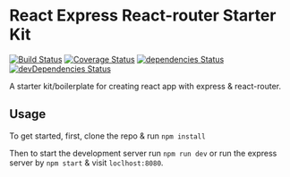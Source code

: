# React Express React-router Starter Kit

[![Build Status](https://travis-ci.org/kukiron/react-express-react-router-starter-kit.svg?branch=master)](https://travis-ci.org/kukiron/react-express-react-router-starter-kit) [![Coverage Status](https://coveralls.io/repos/github/kukiron/react-express-react-router-starter-kit/badge.svg?branch=master)](https://coveralls.io/github/kukiron/react-express-react-router-starter-kit?branch=master) [![dependencies Status](https://david-dm.org/kukiron/react-express-react-router-starter-kit/status.svg)](https://david-dm.org/kukiron/react-express-react-router-starter-kit) [![devDependencies Status](https://david-dm.org/kukiron/react-express-react-router-starter-kit/dev-status.svg)](https://david-dm.org/kukiron/react-express-react-router-starter-kit?type=dev)

A starter kit/boilerplate for creating react app with express & react-router.

## Usage

To get started, first, clone the repo & run `npm install`

Then to start the development server run `npm run dev` or run the express server by `npm start` & visit `loclhost:8080`.
